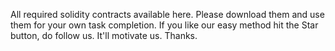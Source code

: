 All required solidity contracts available here. Please download them and use them for your own task completion. If you like our easy method hit the Star button, do follow us. It'll motivate us. Thanks.
